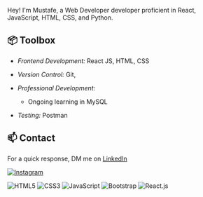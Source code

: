 Hey! I'm Mustafe, a Web Developer developer proficient in React, JavaScript, HTML, CSS, and Python.


## 📦 Toolbox

- *Frontend Development:* React JS, HTML, CSS  
- *Version Control:* Git,  
- *Professional Development:* 
  - Ongoing learning in MySQL
   
- *Testing:* Postman  

## 📫 Contact

 For a quick response, DM me on [LinkedIn](https://www.linkedin.com/in/mustafe-abdi-72a1bb2bb/?trk=contact-info/)
 
[![Instagram](https://img.shields.io/badge/Instagram-%23E4405F.svg?logo=Instagram&logoColor=white)](https://instagram.com/imraac) 





 ![HTML5](https://img.icons8.com/color/48/000000/html-5.png) [](https://icons8.com/icon/20909/html-5)                      ![CSS3](https://img.icons8.com/color/48/000000/css3.png) [](https://icons8.com/icon/20906/css3)
 ![JavaScript](https://img.icons8.com/color/48/000000/javascript.png) [](https://icons8.com/icon/20907/javascript)               ![Bootstrap](https://img.icons8.com/color/48/000000/bootstrap.png) [](https://icons8.com/icon/99865/bootstrap)
 ![React.js](https://img.icons8.com/color/48/000000/react-native.png) [](https://icons8.com/icon/45168/react-native)
